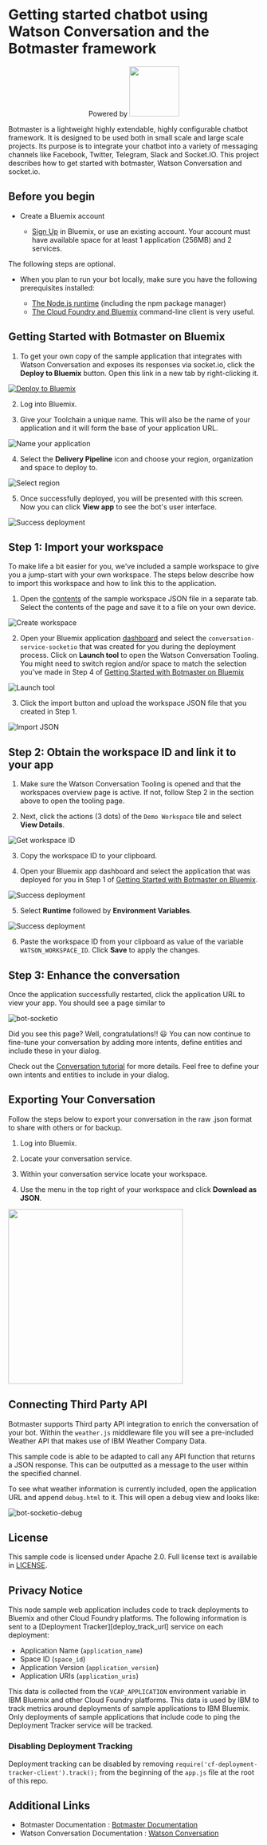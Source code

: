 # Getting started chatbot using Watson Conversation and the Botmaster framework
<div align="center">
Powered by <img src="http://botmasterai.com/documentation/latest/images/botmaster_light.svg" width="100"/>
</div>

Botmaster is a lightweight highly extendable, highly configurable chatbot framework. It is designed to be used both in small scale and large scale projects. Its purpose is to integrate your chatbot into a variety of messaging channels like Facebook, Twitter, Telegram, Slack and Socket.IO. This project describes how to get started with botmaster, Watson Conversation and socket.io.

## Before you begin

* Create a Bluemix account

    * [Sign Up](https://developer.ibm.com/sso/bmregistration) in Bluemix, or use an existing account. Your account must have available space for at least 1 application (256MB) and 2 services.

The following steps are optional.

* When you plan to run your bot locally, make sure you have the following prerequisites installed:

    * [The Node.js runtime](https://nodejs.org/en/) (including the npm package manager)
    * [The Cloud Foundry and Bluemix](https://console.ng.bluemix.net/docs/cli/index.html#cli) command-line client is very useful.

## Getting Started with Botmaster on Bluemix

1. To get your own copy of the sample application that integrates with Watson Conversation and exposes its responses via socket.io, click the **Deploy to Bluemix** button. Open this link in a new tab by right-clicking it.

  [![Deploy to Bluemix](https://deployment-tracker.mybluemix.net/stats/a3a41102a5d277cce1b65b7b1dc018e8/button.svg)](https://bluemix.net/deploy?repository=https://github.com/eciggaar/botmaster-watsonconversation-socketio.git)

2. Log into Bluemix.

3. Give your Toolchain a unique name. This will also be the name of your application and it will form the base of your application URL.

  ![Name your application][1]

4. Select the **Delivery Pipeline** icon and choose your region, organization and space to deploy to.

  ![Select region][2]

5. Once successfully deployed, you will be presented with this screen. Now you can click **View app** to see the bot's user interface.

  ![Success deployment][3]

## Step 1: Import your workspace

To make life a bit easier for you, we've included a sample workspace to give you a jump-start with your own workspace. The steps below describe how to import this workspace and how to link this to the application.

1. Open the [contents][4] of the sample workspace JSON file in a separate tab. Select the contents of the page and save it to a file on your own device.

  ![Create workspace][5]

2. Open your Bluemix application [dashboard](https://console.ng.bluemix.net) and select the `conversation-service-socketio` that was created for you during the deployment process. Click on **Launch tool** to open the Watson Conversation Tooling. You might need to switch region and/or space to match the selection you've made in Step 4 of [Getting Started with Botmaster on Bluemix](#getting-started-with-botmaster-on-bluemix)

  ![Launch tool][6]

3. Click the import button and upload the workspace JSON file that you created in Step 1.

  ![Import JSON][7]

## Step 2: Obtain the workspace ID and link it to your app

1. Make sure the Watson Conversation Tooling is opened and that the workspaces overview page is active. If not, follow Step 2 in the section above to open the tooling page.

2. Next, click the actions (3 dots) of the `Demo Workspace` tile and select **View Details**.

  ![Get workspace ID][8]

3. Copy the workspace ID to your clipboard.

4. Open your Bluemix app dashboard and select the application that was deployed for you in Step 1 of [Getting Started with Botmaster on Bluemix](#getting-started-with-botmaster-on-bluemix).

  ![Success deployment][9]

5. Select **Runtime** followed by **Environment Variables**.

  ![Success deployment][10]

6. Paste the workspace ID from your clipboard as value of the variable `WATSON_WORKSPACE_ID`. Click **Save** to apply the changes.

## Step 3: Enhance the conversation

Once the application successfully restarted, click the application URL to view your app. You should see a page similar to

![bot-socketio][11]

Did you see this page? Well, congratulations!! :smiley: You can now continue to fine-tune your conversation by adding more intents, define entities and include these in your dialog.

Check out the [Conversation tutorial](CONVERSATION.md) for more details. Feel free to define your own intents and entities to include in your dialog.

## Exporting Your Conversation

Follow the steps below to export your conversation in the raw .json format to share with others or for backup.

1. Log into Bluemix.

2. Locate your conversation service.

3. Within your conversation service locate your workspace.

4. Use the menu in the top right of your workspace and click **Download as JSON**.

  <img src="https://github.com/eciggaar/botmaster-watsonconversation-socketio/blob/master/readmeimages/instance.png?raw=true" width="350px">

## Connecting Third Party API
Botmaster supports Third party API integration to enrich the conversation of your bot. Within the `weather.js` middleware file you will see a pre-included Weather API that makes use of IBM Weather Company Data.

This sample code is able to be adapted to call any API function that returns a JSON response. This can be outputted as a message to the user within the specified channel.

To see what weather information is currently included, open the application URL and append `debug.html` to it. This will open a debug view and looks like:

![bot-socketio-debug][12]

## License

  This sample code is licensed under Apache 2.0. Full license text is available in [LICENSE](LICENSE).

## Privacy Notice

This node sample web application includes code to track deployments to Bluemix and other Cloud Foundry platforms. The following information is sent to a [Deployment Tracker][deploy_track_url] service on each deployment:

* Application Name (`application_name`)
* Space ID (`space_id`)
* Application Version (`application_version`)
* Application URIs (`application_uris`)

This data is collected from the `VCAP_APPLICATION` environment variable in IBM Bluemix and other Cloud Foundry platforms. This data is used by IBM to track metrics around deployments of sample applications to IBM Bluemix. Only deployments of sample applications that include code to ping the Deployment Tracker service will be tracked.

### Disabling Deployment Tracking

Deployment tracking can be disabled by removing `require('cf-deployment-tracker-client').track();` from the beginning of the `app.js` file at the root of this repo.

## Additional Links

* Botmaster Documentation : [Botmaster Documentation](http://botmasterai.com/)
* Watson Conversation Documentation : [Watson Conversation](http://www.ibm.com/watson/developercloud/doc/conversation/index.html)

[1]: https://github.com/eciggaar/botmaster-watsonconversation-socketio/blob/master/readmeimages/bluemixname.png?raw=true
[2]: https://github.com/eciggaar/botmaster-watsonconversation-socketio/blob/master/readmeimages/region.png?raw=true
[3]: https://github.com/eciggaar/botmaster-watsonconversation-socketio/blob/master/readmeimages/success.png?raw=true
[4]: https://raw.githubusercontent.com/eciggaar/botmaster-watsonconversation-socketio/master/resources/demo-workspace-socketio.json
[5]: https://github.com/eciggaar/botmaster-watsonconversation-socketio/blob/master/readmeimages/create-workspace.png?raw=true
[6]: https://github.com/eciggaar/botmaster-watsonconversation-socketio/blob/master/readmeimages/launch.png?raw=true
[7]: https://github.com/eciggaar/botmaster-watsonconversation-socketio/blob/master/readmeimages/import-json.png?raw=true
[8]: https://github.com/eciggaar/botmaster-watsonconversation-socketio/blob/master/readmeimages/workspaceid.png?raw=true
[9]: https://github.com/eciggaar/botmaster-watsonconversation-socketio/blob/master/readmeimages/select-app.png?raw=true
[10]: https://github.com/eciggaar/botmaster-watsonconversation-socketio/blob/master/readmeimages/envvar.png?raw=true
[11]: https://github.com/eciggaar/botmaster-watsonconversation-socketio/blob/master/readmeimages/bot-socketio.png?raw=true
[12]: https://github.com/eciggaar/botmaster-watsonconversation-socketio/blob/master/readmeimages/bot-socketio-debug.png?raw=true

